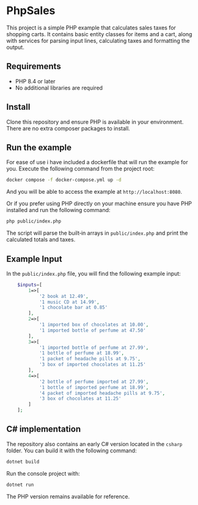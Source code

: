 # PhpSales
This project is a simple PHP example that calculates sales taxes for shopping carts.
It contains basic entity classes for items and a cart, along with services for parsing
input lines, calculating taxes and formatting the output.

## Requirements

* PHP 8.4 or later
* No additional libraries are required

## Install

Clone this repository and ensure PHP is available in your environment.
There are no extra composer packages to install.

## Run the example

For ease of use i have included a dockerfile that will run the example for you.
Execute the following command from the project root:

```bash
docker compose -f docker-compose.yml up -d
```

And you will be able to access the example at `http://localhost:8080`.

Or if you prefer using PHP directly on your machine
ensure you have PHP installed and run the following command:

```bash
php public/index.php
```

The script will parse the built‑in arrays in `public/index.php` and print the
calculated totals and taxes.

## Example Input
In the `public/index.php` file, you will find the following example input:

```php
    $inputs=[
        1=>[
            '2 book at 12.49',
            '1 music CD at 14.99',
            '1 chocolate bar at 0.85'
        ],
        2=>[
            '1 imported box of chocolates at 10.00',
            '1 imported bottle of perfume at 47.50'
        ],
        3=>[
            '1 imported bottle of perfume at 27.99',
            '1 bottle of perfume at 18.99',
            '1 packet of headache pills at 9.75',
            '3 box of imported chocolates at 11.25'
        ],
        4=>[
            '2 bottle of perfume imported at 27.99',
            '1 bottle of imported perfume at 18.99',
            '4 packet of imported headache pills at 9.75',
            '3 box of chocolates at 11.25'
        ]
    ];
```

## C# implementation

The repository also contains an early C# version located in the `csharp` folder.
You can build it with the following command:

```bash
dotnet build
```

Run the console project with:

```bash
dotnet run
```

The PHP version remains available for reference.
